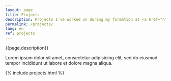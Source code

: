 ```yaml
---
layout: page
title: Projects
description: Projects I've worked on during my formation at <a href="https://www.coding-academy.fr/" target="_blank">Coding Academy</a>.
permalink: /projects/
lang: en
ref: projects
---
```


<!-- ### Projects title -->
{{page.description}}

Lorem ipsum dolor sit amet, consectetur adipisicing elit, sed do eiusmod tempor incididunt ut labore et dolore magna aliqua.

{% include projects.html %}
